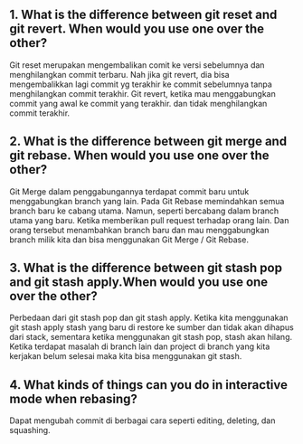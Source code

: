 ## 1. What is the difference between git reset and git revert. When would you use one over the other?
Git reset merupakan mengembalikan comit ke versi sebelumnya dan menghilangkan commit terbaru. Nah jika git revert, dia bisa mengembalikkan lagi commit yg terakhir ke commit sebelumnya tanpa menghilangkan commit terakhir. 
Git revert, ketika mau menggabungkan commit yang awal ke commit yang terakhir. dan tidak menghilangkan commit terakhir.

## 2.  What is the difference between git merge and git rebase. When would you use one over the other?
Git Merge dalam penggabungannya terdapat commit baru untuk menggabungkan branch yang lain. Pada Git Rebase memindahkan semua branch baru ke cabang utama. Namun, seperti bercabang dalam branch utama yang baru.
Ketika memberikan pull request terhadap orang lain. Dan orang tersebut menambahkan branch baru dan mau menggabungkan branch milik kita dan bisa menggunakan Git Merge / Git Rebase.

## 3. What is the difference between git stash pop and git stash apply.When would you use one over the other?
Perbedaan dari git stash pop dan git stash apply. Ketika kita menggunakan git stash apply stash yang baru di restore ke sumber dan tidak akan dihapus dari stack, sementara ketika menggunakan git stash pop, stash akan hilang.
Ketika terdapat masalah di branch lain dan project di branch yang kita kerjakan belum selesai maka kita bisa menggunakan git stash.

## 4. What kinds of things can you do in interactive mode when rebasing?
Dapat mengubah commit di berbagai cara seperti editing, deleting, dan squashing.